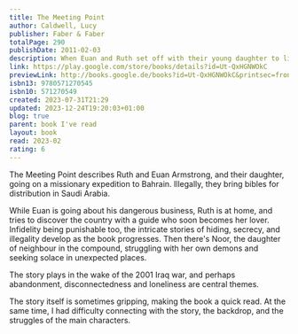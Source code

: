 ```yaml
---
title: The Meeting Point
author: Caldwell, Lucy
publisher: Faber & Faber
totalPage: 290
publishDate: 2011-02-03
description: When Euan and Ruth set off with their young daughter to live in Bahrain, it is meant to be an experience and adventure they will cherish. But on the night they arrive, Ruth discovers the truth behind the missionary work Euan has planned and feels her world start to crumble. Far from home, and with events spiralling towards war in nearby Iraq, she starts to question her faith - in Euan, in their marriage and in all she has held dear. With Euan so often away, she is confined to their guarded compound with her neighbours and, in particular, Noor, a troubled teenager recently returned to Bahrain to live with her father. Confronted by temptations and doubt, each must make choices that could change all of their lives for ever. Compelling, passionate and deeply resonant, The Meeting Point is a novel about idealism and innocence, about the unexpected turns life can take and the dangers and chances that await us.
link: https://play.google.com/store/books/details?id=Ut-QxHGNWOkC
previewLink: http://books.google.de/books?id=Ut-QxHGNWOkC&printsec=frontcover&dq=Lucy+Caldwell,+The+Meeting+Point&hl=&as_pt=BOOKS&cd=1&source=gbs_api
isbn13: 9780571270545
isbn10: 571270549
created: 2023-07-31T21:29
updated: 2023-12-24T19:20:03+01:00
blog: true
parent: book I've read
layout: book
read: 2023-02
rating: 6
---
```


The Meeting Point describes Ruth and Euan Armstrong, and their daughter, going on a missionary expedition to Bahrain. Illegally, they bring bibles for distribution in Saudi Arabia.

While Euan is going about his dangerous business, Ruth is at home, and tries to discover the country with a guide who soon becomes her lover. Infidelity being punishable too, the intricate stories of hiding, secrecy, and illegality develop as the book progresses.  Then there's Noor, the daughter of neighbour in the compound, struggling with her own demons and seeking solace in unexpected places.

The story plays in the wake of the 2001 Iraq war, and perhaps abandonment, disconnectedness and loneliness are central themes.  

The story itself is sometimes gripping, making the book a quick read.  At the same time, I had difficulty connecting with the story, the backdrop, and the struggles of the main characters. 